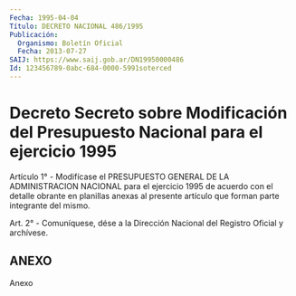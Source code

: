 ```yaml
---
Fecha: 1995-04-04
Título: DECRETO NACIONAL 486/1995
Publicación:
  Organismo: Boletín Oficial
  Fecha: 2013-07-27
SAIJ: https://www.saij.gob.ar/DN19950000486
Id: 123456789-0abc-684-0000-5991soterced
---
```

# Decreto Secreto sobre Modificación del Presupuesto Nacional para el ejercicio 1995

<a id="1"></a>
Artículo 1° - Modifícase el PRESUPUESTO GENERAL DE LA ADMINISTRACION NACIONAL para el ejercicio 1995 de acuerdo con el detalle obrante en planillas anexas al presente    artículo que forman parte integrante del mismo.

<a id="2"></a>
Art. 2° - Comuníquese, dése a la Dirección Nacional del Registro Oficial y archívese.

## ANEXO

Anexo